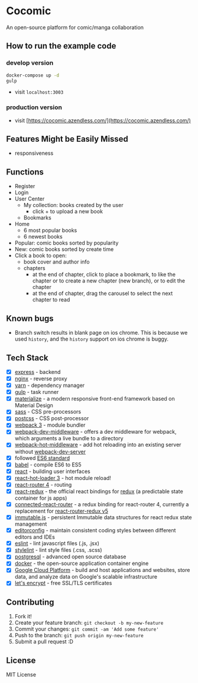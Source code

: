 # Cocomic

An open-source platform for comic/manga collaboration

## How to run the example code

### develop version

```bash
docker-compose up -d
gulp
```

* visit `localhost:3003`

### production version

* visit [https://cocomic.azendless.com/](https://cocomic.azendless.com/)

## Features Might be Easily Missed

* responsiveness

## Functions

* Register
* Login
* User Center
  * My collection: books created by the user
    * click + to upload a new book
  * Bookmarks
* Home
  * 6 most popular books
  * 6 newest books
* Popular: comic books sorted by popularity
* New: comic books sorted by create time
* Click a book to open:
  * book cover and author info
  * chapters
    * at the end of chapter, click to place a bookmark, to like the chapter or to create a new chapter (new branch), or to edit the chapter
    * at the end of chapter, drag the carousel to select the next chapter to read

## Known bugs

* Branch switch results in blank page on ios chrome. This is because we used `history`, and the `history` support on ios chrome is buggy.

## Tech Stack

* [x] [express](http://expressjs.com/) - backend
* [x] [nginx](https://www.nginx.com/) - reverse proxy
* [x] [yarn](https://github.com/yarnpkg/yarn) - dependency manager
* [x] [gulp](https://github.com/gulpjs/gulp) - task runner
* [x] [materialize](http://materializecss.com/) - a modern responsive front-end framework based on Material Design
* [x] [sass](https://github.com/sass/sass) - CSS pre-processors
* [x] [postcss](https://github.com/postcss/postcss) - CSS post-processor
* [x] [webpack 3](https://github.com/webpack/webpack) - module bundler
* [x] [webpack-dev-middleware](https://github.com/webpack/webpack-dev-middleware) - offers a dev middleware for webpack, which arguments a live bundle to a directory
* [x] [webpack-hot-middleware](https://github.com/glenjamin/webpack-hot-middleware) - add hot reloading into an existing server without [webpack-dev-server](https://github.com/webpack/webpack-dev-server)
* [x] followed [ES6 standard](https://github.com/lukehoban/es6features)
* [x] [babel](https://babeljs.io/) - compile ES6 to ES5
* [x] [react](https://facebook.github.io/react/) - building user interfaces
* [x] [react-hot-loader 3](https://github.com/gaearon/react-hot-loader) - hot module reload!
* [x] [react-router 4](https://github.com/ReactTraining/react-router) - routing
* [x] [react-redux](https://github.com/reactjs/react-redux) - the official react bindings for [redux](https://github.com/reactjs/redux) (a predictable state container for js apps)
* [x] [connected-react-router](https://github.com/supasate/connected-react-router) - a redux binding for react-router 4, currently a replacement for [react-router-redux v5](https://github.com/ReactTraining/react-router/tree/master/packages/react-router-redux)
* [x] [immutable.js](https://github.com/facebook/immutable-js/) - persistent Immutable data structures for react redux state management
* [x] [editorconfig](http://editorconfig.org/) - maintain consistent coding styles between different editors and IDEs
* [x] [eslint](http://eslint.org/) - lint javascript files (.js, .jsx)
* [x] [stylelint](https://stylelint.io/) - lint style files (.css, .scss)
* [x] [postgresql](https://www.postgresql.org/) - advanced open source database
* [x] [docker](https://github.com/docker/docker) - the open-source application container engine
* [x] [Google Cloud Platform](https://cloud.google.com/) - build and host applications and websites, store data, and analyze data on Google's scalable infrastructure
* [x] [let's encrypt](https://letsencrypt.org/) - free SSL/TLS certificates

## Contributing

1. Fork it!
1. Create your feature branch: `git checkout -b my-new-feature`
1. Commit your changes: `git commit -am 'Add some feature'`
1. Push to the branch: `git push origin my-new-feature`
1. Submit a pull request :D

## License

MIT License
